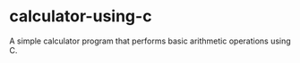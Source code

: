 # calculator-using-c
A simple calculator program that performs basic arithmetic operations using C.
